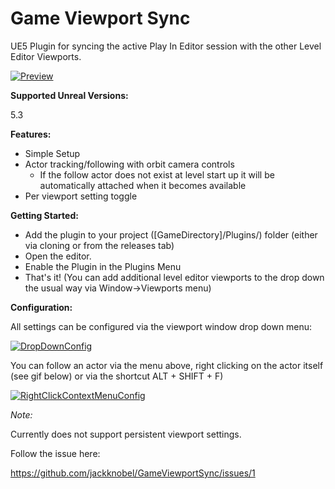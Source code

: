 # Game Viewport Sync
UE5 Plugin for syncing the active Play In Editor session with the other Level Editor Viewports.

[![Preview](https://i.imgur.com/5PEwR0p.gif)](https://gfycat.com/responsiblemealyheifer.gif)

**Supported Unreal Versions:**

5.3

**Features:**
- Simple Setup
- Actor tracking/following with orbit camera controls 
  - If the follow actor does not exist at level start up it will be automatically attached when it becomes available
- Per viewport setting toggle

**Getting Started:**
- Add the plugin to your project ([GameDirectory]/Plugins/) folder (either via cloning or from the releases tab)
- Open the editor.
- Enable the Plugin in the Plugins Menu
- That's it! (You can add additional level editor viewports to the drop down the usual way via Window->Viewports menu)

**Configuration:**

All settings can be configured via the viewport window drop down menu:

[![DropDownConfig](https://i.imgur.com/24HuxOol.gif)](https://i.imgur.com/24HuxOo.gif)

You can follow an actor via the menu above, right clicking on the actor itself (see gif below) or via the shortcut ALT + SHIFT + F)

[![RightClickContextMenuConfig](https://i.imgur.com/eKs9jPFl.gif)](https://i.imgur.com/eKs9jPF.gif)


*Note:*

Currently does not support persistent viewport settings. 

Follow the issue here:

https://github.com/jackknobel/GameViewportSync/issues/1
